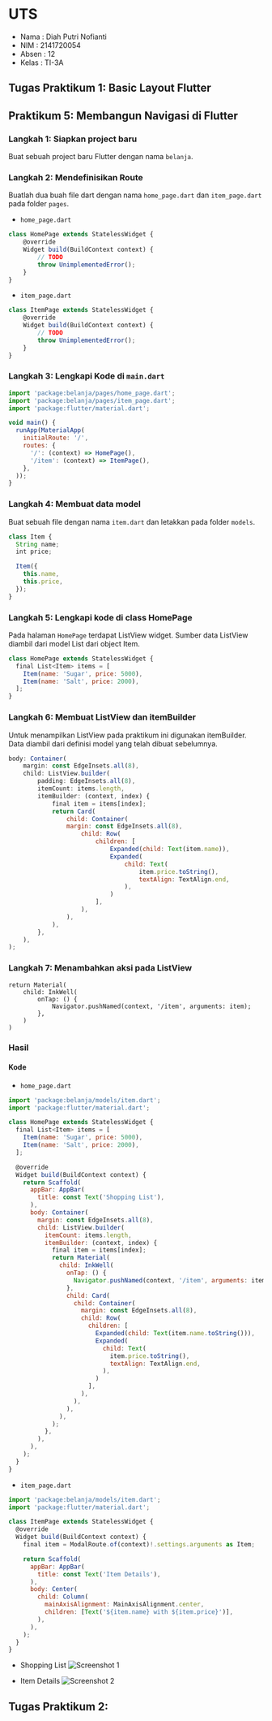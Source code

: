 # UTS

* Nama  : Diah Putri Nofianti
* NIM   : 2141720054
* Absen : 12
* Kelas : TI-3A

## Tugas Praktikum 1: Basic Layout Flutter

## Praktikum 5: Membangun Navigasi di Flutter

### Langkah 1: Siapkan project baru
Buat sebuah project baru Flutter dengan nama `belanja`.

### Langkah 2: Mendefinisikan Route
Buatlah dua buah file dart dengan nama `home_page.dart` dan `item_page.dart` pada folder `pages`.

* `home_page.dart`
```Javascript
class HomePage extends StatelessWidget {
    @override
    Widget build(BuildContext context) {
        // TODO
        throw UnimplementedError();
    }
}
```

* `item_page.dart`
```Javascript
class ItemPage extends StatelessWidget {
    @override
    Widget build(BuildContext context) {
        // TODO
        throw UnimplementedError();
    }
}
```

### Langkah 3: Lengkapi Kode di `main.dart`
```Javascript
import 'package:belanja/pages/home_page.dart';
import 'package:belanja/pages/item_page.dart';
import 'package:flutter/material.dart';

void main() {
  runApp(MaterialApp(
    initialRoute: '/',
    routes: {
      '/': (context) => HomePage(),
      '/item': (context) => ItemPage(),
    },
  ));
}
```

### Langkah 4: Membuat data model
Buat sebuah file dengan nama `item.dart` dan letakkan pada folder `models`.
```Javascript
class Item {
  String name;
  int price;

  Item({
    this.name,
    this.price,
  });
}
```

### Langkah 5: Lengkapi kode di class HomePage
Pada halaman `HomePage` terdapat ListView widget. Sumber data ListView diambil dari model List dari object Item.

```Javascript
class HomePage extends StatelessWidget {
  final List<Item> items = [
    Item(name: 'Sugar', price: 5000),
    Item(name: 'Salt', price: 2000),
  ];
}
```

### Langkah 6: Membuat ListView dan itemBuilder
Untuk menampilkan ListView pada praktikum ini digunakan itemBuilder. Data diambil dari definisi model yang telah dibuat sebelumnya.

```Javascript
body: Container(
    margin: const EdgeInsets.all(8),
    child: ListView.builder(
        padding: EdgeInsets.all(8),
        itemCount: items.length,
        itemBuilder: (context, index) {
            final item = items[index];
            return Card(
                child: Container(
                margin: const EdgeInsets.all(8),
                    child: Row(
                        children: [
                            Expanded(child: Text(item.name)),
                            Expanded(
                                child: Text(
                                    item.price.toString(),
                                    textAlign: TextAlign.end,
                                ),
                            )
                        ],
                    ),
                ),
            ),              
        },
    ),
);
```

### Langkah 7: Menambahkan aksi pada ListView
```
return Material(
    child: InkWell(
        onTap: () {
            Navigator.pushNamed(context, '/item', arguments: item);
        },
    )
)
```

### Hasil

#### Kode
* `home_page.dart`
```Javascript
import 'package:belanja/models/item.dart';
import 'package:flutter/material.dart';

class HomePage extends StatelessWidget {
  final List<Item> items = [
    Item(name: 'Sugar', price: 5000),
    Item(name: 'Salt', price: 2000),
  ];

  @override
  Widget build(BuildContext context) {
    return Scaffold(
      appBar: AppBar(
        title: const Text('Shopping List'),
      ),
      body: Container(
        margin: const EdgeInsets.all(8),
        child: ListView.builder(
          itemCount: items.length,
          itemBuilder: (context, index) {
            final item = items[index];
            return Material(
              child: InkWell(
                onTap: () {
                  Navigator.pushNamed(context, '/item', arguments: item);
                },
                child: Card(
                  child: Container(
                    margin: const EdgeInsets.all(8),
                    child: Row(
                      children: [
                        Expanded(child: Text(item.name.toString())),
                        Expanded(
                          child: Text(
                            item.price.toString(),
                            textAlign: TextAlign.end,
                          ),
                        )
                      ],
                    ),
                  ),
                ),
              ),
            );
          },
        ),
      ),
    );
  }
}
```

* `item_page.dart`
```Javascript
import 'package:belanja/models/item.dart';
import 'package:flutter/material.dart';

class ItemPage extends StatelessWidget {
  @override
  Widget build(BuildContext context) {
    final item = ModalRoute.of(context)!.settings.arguments as Item;

    return Scaffold(
      appBar: AppBar(
        title: const Text('Item Details'),
      ),
      body: Center(
        child: Column(
          mainAxisAlignment: MainAxisAlignment.center,
          children: [Text('${item.name} with ${item.price}')],
        ),
      ),
    );
  }
}
```

* Shopping List
![Screenshot 1](images/01.png)

* Item Details
![Screenshot 2](images/02.png)

## Tugas Praktikum 2: 
